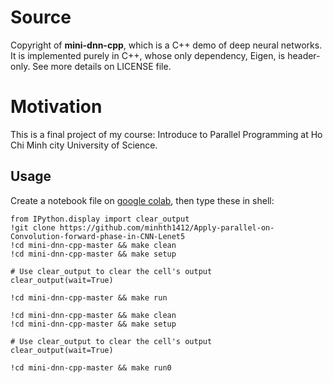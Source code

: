 # Source
Copyright of **mini-dnn-cpp**, which is a C++ demo of deep neural networks. It is implemented purely in C++, whose only dependency, Eigen, is header-only. See more details on LICENSE file.

# Motivation
This is a final project of my course: Introduce to Parallel Programming at Ho Chi Minh city University of Science.

## Usage
Create a notebook file on [google colab](https://colab.research.google.com/), then type these in shell:

```shell
from IPython.display import clear_output
!git clone https://github.com/minhth1412/Apply-parallel-on-Convolution-forward-phase-in-CNN-Lenet5
!cd mini-dnn-cpp-master && make clean
!cd mini-dnn-cpp-master && make setup

# Use clear_output to clear the cell's output
clear_output(wait=True)

!cd mini-dnn-cpp-master && make run
```

```shell
!cd mini-dnn-cpp-master && make clean
!cd mini-dnn-cpp-master && make setup

# Use clear_output to clear the cell's output
clear_output(wait=True)

!cd mini-dnn-cpp-master && make run0
```

